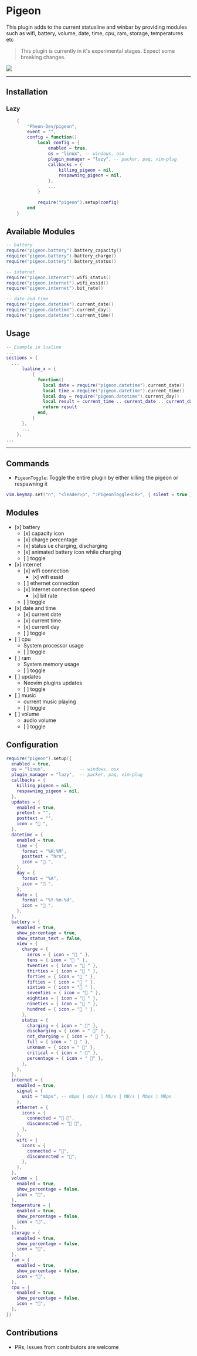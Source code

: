 # Pigeon

This plugin adds to the current statusline and winbar by providing modules such as 
wifi, battery, volume, date, time, cpu, ram, storage, temperatures etc

> This plugin is currently in it's experimental stages. Expect some breaking changes.

![](/pigeon.png)

***

## Installation
### Lazy

```lua
    { 
        "Pheon-Dev/pigeon",
        event = "",
        config = function()
            local config = {
                enabled = true,
                os = "linux", -- windows, osx
                plugin_manager = "lazy", -- packer, paq, vim-plug
                callbacks = {
                    killing_pigeon = nil,
                    respawning_pigeon = nil,
                },
                ...
            }

            require("pigeon").setup(config)
        end
    }

```

## Available Modules

```lua
-- battery
require("pigeon.battery").battery_capacity()
require("pigeon.battery").battery_charge()
require("pigeon.battery").battery_status()

-- internet
require("pigeon.internet").wifi_status()
require("pigeon.internet").wifi_essid()
require("pigeon.internet").bit_rate()

-- date and time
require("pigeon.datetime").current_date()
require("pigeon.datetime").current_day()
require("pigeon.datetime").current_time()
```

## Usage

```lua
-- Example in lualine
...
sections = {
  ...
      lualine_x = {
          {
            function()
              local date = require("pigeon.datetime").current_date()
              local time = require("pigeon.datetime").current_time()
              local day = require("pigeon.datetime").current_day()
              local result = current_time .. current_date .. current_day
              return result
            end,
          }
      },
      ...
    },
...
```

***

## Commands

* `PigeonToggle`: Toggle the entire plugin by either killing the pigeon or respawning it

```lua
vim.keymap.set("n", "<leader>p", ":PigeonToggle<CR>", { silent = true })
```

## Modules

*   \[x] battery
    *   \[x] capacity icon
    *   \[x] charge percentage
    *   \[x] status i.e charging, discharging
    *   \[x] animated battery icon while charging
    *   \[ ] toggle
*   \[x] internet
    *   \[x] wifi connection
        *   \[x] wifi essid
    *   \[ ] ethernet connection
    *   \[x] internet connection speed
        *   \[x] bit rate
    *   \[ ] toggle
*   \[x] date and time
    *   \[x] current date
    *   \[x] current time
    *   \[x] current day
    *   \[ ] toggle
*   \[ ] cpu
    *   System processor usage
    *   \[ ] toggle
*   \[ ] ram
    *   System memory usage
    *   \[ ] toggle
*   \[ ] updates
    *   Neovim plugins updates
    *   \[ ] toggle
*   \[ ] music
    *   current music playing
    *   \[ ] toggle
*   \[ ] volume
    *   audio volume
    *   \[ ] toggle

## Configuration

```lua
require("pigeon").setup({
  enabled = true,
  os = "linux",             -- windows, osx
  plugin_manager = "lazy",  -- packer, paq, vim-plug
  callbacks = {
    killing_pigeon = nil,
    respawning_pigeon = nil,
  },
  updates = {
    enabled = true,
    pretext = "",
    posttext = "",
    icon = "󱌖 ",
  },
  datetime = {
    enabled = true,
    time = {
      format = "%H:%M",
      posttext = "hrs",
      icon = " ",
    },
    day = {
      format = "%A",
      icon = " ",
    },
    date = {
      format = "%Y-%m-%d",
      icon = " ",
    },
  },
  battery = {
    enabled = true,
    show_percentage = true,
    show_status_text = false,
    view = {
      charge = {
        zeros = { icon = "󰂎 " },
        tens = { icon = "󰁺 " },
        twenties = { icon = "󰁻 " },
        thirties = { icon = "󰁼 " },
        forties = { icon = "󰁽 " },
        fifties = { icon = "󰁾 " },
        sixties = { icon = "󰁿 " },
        seventies = { icon = "󰂀 " },
        eighties = { icon = "󰂁 " },
        nineties = { icon = "󰂂 " },
        hundred = { icon = "󰁹 " },
      },
      status = {
        charging = { icon = " 󱐋" },
        discharging = { icon = " 󱐌" },
        not_charging = { icon = "  " },
        full = { icon = "  " },
        unknown = { icon = " " },
        critical = { icon = " " },
        percentage = { icon = " 󰏰" },
      },
    },
  },
  internet = {
    enabled = true,
    signal = {
      unit = "mbps", -- mbps | mb/s | Mb/s | MB/s | Mbps | MBps
    },
    ethernet = {
      icons = {
        connected = "󰞉 ",
        disconnected = "󰕑 ",
      },
    },
    wifi = {
      icons = {
        connected = "󰤪",
        disconnected = "󰤫",
      },
    },
  },
  volume = {
    enabled = true,
    show_percentage = false,
    icon = "󱄠",
  },
  temperature = {
    enabled = true,
    show_percentage = false,
    icon = "",
  },
  storage = {
    enabled = true,
    show_percentage = false,
    icon = "󱛟",
  },
  ram = {
    enabled = true,
    show_percentage = false,
    icon = "󰍛",
  },
  cpu = {
    enabled = true,
    show_percentage = false,
    icon = "󰻠",
  },
})
```

## Contributions
- PRs, Issues from contributors are welcome
